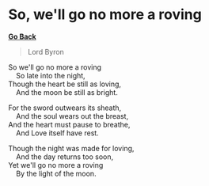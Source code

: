 # So, we'll go no more a roving

[**Go Back**](./00-index.md)

> Lord Byron

So we'll go no more a roving\
&nbsp;&nbsp;&nbsp;&nbsp;So late into the night,\
Though the heart be still as loving,\
&nbsp;&nbsp;&nbsp;&nbsp;And the moon be still as bright.

For the sword outwears its sheath,\
&nbsp;&nbsp;&nbsp;&nbsp;And the soul wears out the breast,\
And the heart must pause to breathe,\
&nbsp;&nbsp;&nbsp;&nbsp;And Love itself have rest.

Though the night was made for loving,\
&nbsp;&nbsp;&nbsp;&nbsp;And the day returns too soon,\
Yet we'll go no more a roving\
&nbsp;&nbsp;&nbsp;&nbsp;By the light of the moon.
